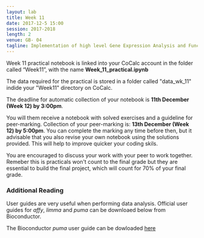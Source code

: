 ```yaml
---
layout: lab
title: Week 11
date: 2017-12-5 15:00
session: 2017-2018
length: 2
venue: GB- 04
tagline: Implementation of high level Gene Expression Analysis and Functional/Pathways Analysis
---
```



Week 11 practical notebook is linked into your CoCalc account in the folder called “Week11”, with the name **Week_11_practical.ipynb**

The data required for the practical is stored in a folder called "data_wk_11" indide your "Week11" directory on CoCalc.

The deadline for automatic collection of your notebook is **11th December (Week 12) by 3:00pm**.

You will them receive a notebook with solved exercises and a guideline for peer-marking. Collection of your peer-marking is: **13th December (Week 12) by 5:00pm**. You can complete the marking any time before then, but it advisable that you also revise your own notebook using the solutions provided. This will help to improve quicker your coding skils.  

You are encouraged to discuss your work with your peer to work together. Remeber this is practicals won't count to the final grade but they are essential to build the final project, which will count for 70% of your final grade. 



### Additional Reading

User guides are very useful when performing data analysis. Official user guides for *affy*, *limma* and *puma* can be downloaed below from Bioconductor.


The Bioconductor *puma* user guide can be dowloaded [here](http://opendsi.cc/bioinformatics/assets/puma.pdf)
